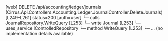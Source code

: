 [web] DELETE /api/accounting/ledger/journals  (Cirrus.Api.Controllers.Accounting.Ledger.JournalController.DeleteJournals)  [L249–L261] status=200 [auth=user]
  └─ calls JournalRepository.WriteQuery [L253]
  └─ write Journal [L253]
  └─ uses_service IControlledRepository<Journal>
    └─ method WriteQuery [L253]
      └─ ... (no implementation details available)


